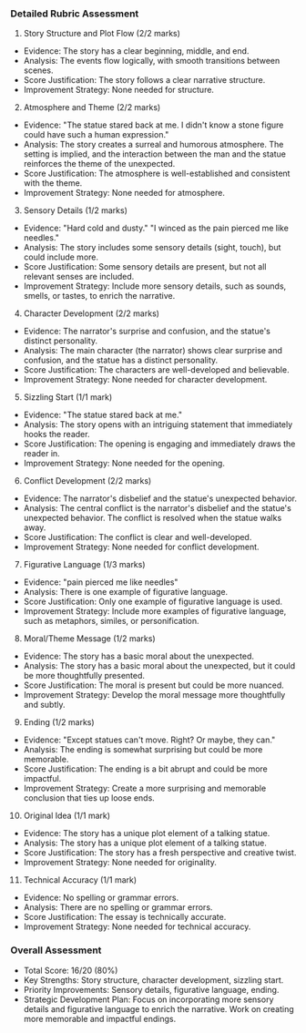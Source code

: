 ### Detailed Rubric Assessment

1. Story Structure and Plot Flow (2/2 marks)

- Evidence: The story has a clear beginning, middle, and end.
- Analysis: The events flow logically, with smooth transitions between scenes.
- Score Justification: The story follows a clear narrative structure.
- Improvement Strategy: None needed for structure.

2. Atmosphere and Theme (2/2 marks)

- Evidence: "The statue stared back at me. I didn't know a stone figure could have such a human expression."
- Analysis: The story creates a surreal and humorous atmosphere. The setting is implied, and the interaction between the man and the statue reinforces the theme of the unexpected.
- Score Justification: The atmosphere is well-established and consistent with the theme.
- Improvement Strategy: None needed for atmosphere.

3. Sensory Details (1/2 marks)

- Evidence: "Hard cold and dusty." "I winced as the pain pierced me like needles."
- Analysis: The story includes some sensory details (sight, touch), but could include more.
- Score Justification: Some sensory details are present, but not all relevant senses are included.
- Improvement Strategy: Include more sensory details, such as sounds, smells, or tastes, to enrich the narrative.

4. Character Development (2/2 marks)

- Evidence: The narrator's surprise and confusion, and the statue's distinct personality.
- Analysis: The main character (the narrator) shows clear surprise and confusion, and the statue has a distinct personality.
- Score Justification: The characters are well-developed and believable.
- Improvement Strategy: None needed for character development.

5. Sizzling Start (1/1 mark)

- Evidence: "The statue stared back at me."
- Analysis: The story opens with an intriguing statement that immediately hooks the reader.
- Score Justification: The opening is engaging and immediately draws the reader in.
- Improvement Strategy: None needed for the opening.

6. Conflict Development (2/2 marks)

- Evidence: The narrator's disbelief and the statue's unexpected behavior.
- Analysis: The central conflict is the narrator's disbelief and the statue's unexpected behavior. The conflict is resolved when the statue walks away.
- Score Justification: The conflict is clear and well-developed.
- Improvement Strategy: None needed for conflict development.

7. Figurative Language (1/3 marks)

- Evidence: "pain pierced me like needles"
- Analysis: There is one example of figurative language.
- Score Justification: Only one example of figurative language is used.
- Improvement Strategy: Include more examples of figurative language, such as metaphors, similes, or personification.

8. Moral/Theme Message (1/2 marks)

- Evidence: The story has a basic moral about the unexpected.
- Analysis: The story has a basic moral about the unexpected, but it could be more thoughtfully presented.
- Score Justification: The moral is present but could be more nuanced.
- Improvement Strategy: Develop the moral message more thoughtfully and subtly.

9. Ending (1/2 marks)

- Evidence: "Except statues can't move. Right? Or maybe, they can."
- Analysis: The ending is somewhat surprising but could be more memorable.
- Score Justification: The ending is a bit abrupt and could be more impactful.
- Improvement Strategy: Create a more surprising and memorable conclusion that ties up loose ends.

10. Original Idea (1/1 mark)

- Evidence: The story has a unique plot element of a talking statue.
- Analysis: The story has a unique plot element of a talking statue.
- Score Justification: The story has a fresh perspective and creative twist.
- Improvement Strategy: None needed for originality.

11. Technical Accuracy (1/1 mark)

- Evidence: No spelling or grammar errors.
- Analysis: There are no spelling or grammar errors.
- Score Justification: The essay is technically accurate.
- Improvement Strategy: None needed for technical accuracy.

### Overall Assessment

- Total Score: 16/20 (80%)
- Key Strengths: Story structure, character development, sizzling start.
- Priority Improvements: Sensory details, figurative language, ending.
- Strategic Development Plan: Focus on incorporating more sensory details and figurative language to enrich the narrative. Work on creating more memorable and impactful endings.
